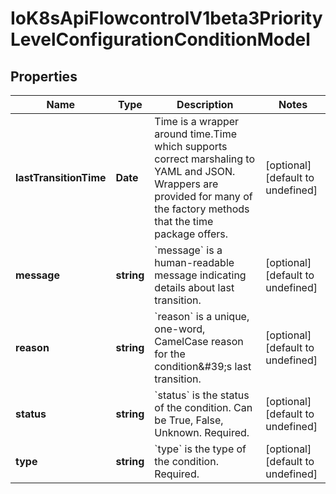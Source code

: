 # IoK8sApiFlowcontrolV1beta3PriorityLevelConfigurationConditionModel

## Properties

Name | Type | Description | Notes
------------ | ------------- | ------------- | -------------
**lastTransitionTime** | **Date** | Time is a wrapper around time.Time which supports correct marshaling to YAML and JSON.  Wrappers are provided for many of the factory methods that the time package offers. | [optional] [default to undefined]
**message** | **string** | &#x60;message&#x60; is a human-readable message indicating details about last transition. | [optional] [default to undefined]
**reason** | **string** | &#x60;reason&#x60; is a unique, one-word, CamelCase reason for the condition\&#39;s last transition. | [optional] [default to undefined]
**status** | **string** | &#x60;status&#x60; is the status of the condition. Can be True, False, Unknown. Required. | [optional] [default to undefined]
**type** | **string** | &#x60;type&#x60; is the type of the condition. Required. | [optional] [default to undefined]


